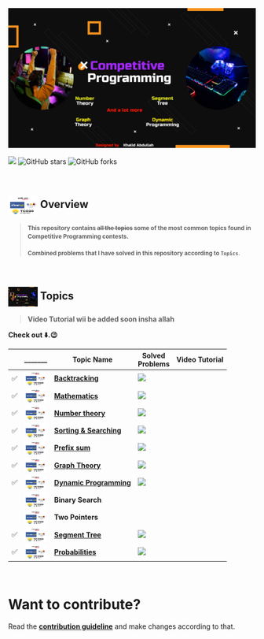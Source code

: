 <img alt="Coding" src="assets/cp banner.jpeg">

![](https://img.shields.io/badge/Competitive-%20Programming-%23E60023.svg)
![GitHub stars](https://img.shields.io/github/stars/khalid586/Competitive-programming-Topics) 
![GitHub forks](https://img.shields.io/github/forks/khalid586/Competitive-programming-Topics) 

<br>

## <img align = "center" src = "assets/mix.png"  width = "60px" height = "40px"> Overview

><small>**This repository contains <del>all the topics</del> some of the most common topics found in Competitive Programming contests.<br><br>
Combined problems that I have solved in this repository according to `Topics`**.</small>

<br>


## <img src = "assets/cp banner.jpeg" align = "center" width = "60px" height = "40px"> Topics

> **Video Tutorial wii be added soon insha allah**

**Check out ⬇️.😉**

| |_______|Topic Name|Solved<br>Problems|Video Tutorial|
|-|-------|----------|------------------|--------|
|✅| <img src = "assets/mix.png" align = "center" width = "45px" height = "30px"> |[**Backtracking**](https://github.com/khalid586/Competitive-programming-Topics/tree/main/Backtracking)| ![](https://img.shields.io/badge/01-%23E60023.svg?style=flat) |  |
|✅| <img src = "assets/mix.png" align = "center" width = "45px" height = "30px"> |[**Mathematics**](https://github.com/khalid586/Competitive-programming-Topics/tree/main/Mathematics)| ![](https://img.shields.io/badge/10-%23E60023.svg?style=flat)|  |
|✅| <img src = "assets/mix.png" align = "center" width = "45px" height = "30px"> |[**Number theory**](https://github.com/khalid586/Competitive-programming-Topics/tree/main/Number%20Theory)| ![](https://img.shields.io/badge/20-%23E60023.svg?style=flat)|  |
|✅| <img src = "assets/mix.png" align = "center" width = "45px" height = "30px"> |[**Sorting & Searching**](https://github.com/khalid586/Competitive-programming-Topics/tree/main/Sorting%20and%20Searching)| ![](https://img.shields.io/badge/10-%23E60023.svg?style=flat)|  |
|✅| <img src = "assets/mix.png" align = "center" width = "45px" height = "30px"> |[**Prefix sum**](https://github.com/khalid586/Competitive-programming-Topics/tree/main/Prefix%20sum)|![](https://img.shields.io/badge/01-%23E60023.svg?style=flat)|  |
|✅| <img src = "assets/mix.png" align = "center" width = "45px" height = "30px"> |[**Graph Theory**](https://github.com/khalid586/Competitive-programming-Topics/tree/main/Graph%20theory)|  ![](https://img.shields.io/badge/28-%23E60023.svg?style=flat)| |
|✅| <img src = "assets/mix.png" align = "center" width = "45px" height = "30px"> |[**Dynamic Programming**](https://github.com/khalid586/Competitive-programming-Topics/tree/main/Dynamic%20programming)| ![](https://img.shields.io/badge/08-%23E60023.svg?style=flat)|   |
|| <img src = "assets/mix.png" align = "center" width = "45px" height = "30px"> |**Binary Search**| |  |
|| <img src = "assets/mix.png" align = "center" width = "45px" height = "30px"> |**Two Pointers**| |  |
|✅| <img src = "assets/mix.png" align = "center" width = "45px" height = "30px"> |[**Segment Tree**](https://github.com/khalid586/Competitive-programming-Topics/tree/main/Segment%20tree)| ![](https://img.shields.io/badge/04-%23E60023.svg?style=flat) |   |
|✅| <img src = "assets/mix.png" align = "center" width = "45px" height = "30px"> |[**Probabilities**](https://github.com/khalid586/Competitive-programming-Topics/tree/main/Probabilities)| ![](https://img.shields.io/badge/01-%23E60023.svg?style=flat)|  |


<br>

# Want to contribute?
Read the [**contribution guideline**](https://github.com/khalid586/Competitive-programming-Topics/blob/main/contribution.md) and make changes according to that.